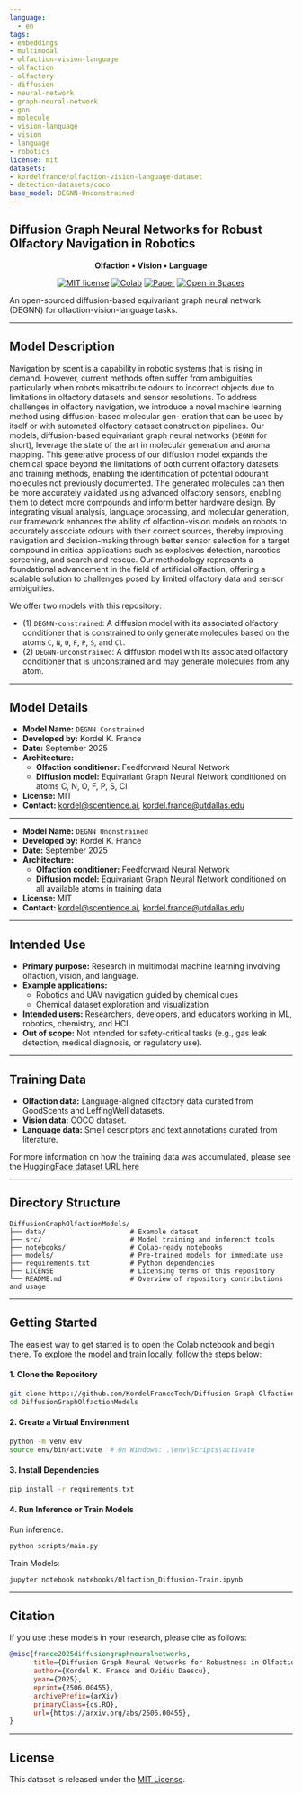 ```yaml
---
language: 
  - en
tags:
- embeddings
- multimodal
- olfaction-vision-language
- olfaction
- olfactory
- diffusion
- neural-network
- graph-neural-network
- gnn
- molecule
- vision-language
- vision
- language
- robotics
license: mit
datasets:
- kordelfrance/olfaction-vision-language-dataset
- detection-datasets/coco
base_model: DEGNN-Unconstrained
---
```


Diffusion Graph Neural Networks for Robust Olfactory Navigation in Robotics
----

<div align="center">

**Olfaction • Vision • Language**


[![MIT license](https://img.shields.io/badge/License-MIT-blue.svg)](#license)
[![Colab](https://img.shields.io/badge/Run%20in-Colab-yellow?logo=google-colab)](https://colab.research.google.com/drive/1z-ITTEfVtMMbfbN50u2AfQhzvuYkrRn7?usp=sharing)
[![Paper](https://img.shields.io/badge/Research-Paper-red)](https://arxiv.org/abs/2506.00455)
[![Open in Spaces](https://huggingface.co/datasets/huggingface/badges/resolve/main/open-in-hf-spaces-sm.svg)](https://huggingface.co/spaces)

</div>


An open-sourced diffusion-based equivariant graph neural network (DEGNN) for olfaction-vision-language tasks.

---

## Model Description

Navigation by scent is a capability in robotic systems that is rising in demand. 
However, current methods often suffer from ambiguities, particularly when robots misattribute odours to incorrect objects due to limitations in olfactory datasets and sensor resolutions. 
To address challenges in olfactory navigation, we introduce a novel machine learning method using diffusion-based molecular gen-
eration that can be used by itself or with automated olfactory
dataset construction pipelines. 
Our models, diffusion-based equivariant graph neural networks (`DEGNN` for short), leverage the state of the art in molecular generation and aroma mapping.
This generative process of our diffusion model expands the chemical space beyond the limitations
of both current olfactory datasets and training methods, enabling
the identification of potential odourant molecules not previously
documented. The generated molecules can then be more accurately validated using advanced olfactory sensors, enabling
them to detect more compounds and inform better hardware
design. By integrating visual analysis, language processing, and
molecular generation, our framework enhances the ability of
olfaction-vision models on robots to accurately associate odours
with their correct sources, thereby improving navigation and
decision-making through better sensor selection for a target
compound in critical applications such as explosives detection,
narcotics screening, and search and rescue. Our methodology
represents a foundational advancement in the field of artificial
olfaction, offering a scalable solution to challenges posed by
limited olfactory data and sensor ambiguities.

We offer two models with this repository:
 - (1) `DEGNN-constrained`: A diffusion model with its associated olfactory conditioner that is constrained to only generate molecules based on the atoms `C`, `N`, `O`, `F`, `P`, `S`, and `Cl`.
 - (2) `DEGNN-unconstrained`: A diffusion model with its associated olfactory conditioner that is unconstrained and may generate molecules from any atom.

---

## Model Details
- **Model Name:** `DEGNN Constrained`
- **Developed by:** Kordel K. France
- **Date:** September 2025
- **Architecture:**
  - **Olfaction conditioner:** Feedforward Neural Network
  - **Diffusion model:** Equivariant Graph Neural Network conditioned on atoms C, N, O, F, P, S, Cl
- **License:** MIT
- **Contact:** kordel@scentience.ai, kordel.france@utdallas.edu

---


- **Model Name:** `DEGNN Unonstrained`
- **Developed by:** Kordel K. France
- **Date:** September 2025
- **Architecture:**
  - **Olfaction conditioner:** Feedforward Neural Network
  - **Diffusion model:** Equivariant Graph Neural Network conditioned on all available atoms in training data
- **License:** MIT
- **Contact:** kordel@scentience.ai, kordel.france@utdallas.edu

---

## Intended Use
- **Primary purpose:** Research in multimodal machine learning involving olfaction, vision, and language.  
- **Example applications:**
  - Robotics and UAV navigation guided by chemical cues
  - Chemical dataset exploration and visualization
- **Intended users:** Researchers, developers, and educators working in ML, robotics, chemistry, and HCI.
- **Out of scope:** Not intended for safety-critical tasks (e.g., gas leak detection, medical diagnosis, or regulatory use).

---

## Training Data
- **Olfaction data:** Language-aligned olfactory data curated from GoodScents and LeffingWell datasets.
- **Vision data:** COCO dataset.
- **Language data:** Smell descriptors and text annotations curated from literature.

For more information on how the training data was accumulated, please see the [HuggingFace dataset URL here](https://huggingface.co/datasets/kordelfrance/olfaction-vision-language-dataset)

---

## Directory Structure

```text
DiffusionGraphOlfactionModels/
├── data/                     # Example dataset
├── src/                      # Model training and inferenct tools
├── notebooks/                # Colab-ready notebooks
├── models/                   # Pre-trained models for immediate use
├── requirements.txt          # Python dependencies
├── LICENSE                   # Licensing terms of this repository
└── README.md                 # Overview of repository contributions and usage
```

---

## Getting Started

The easiest way to get started is to open the Colab notebook and begin there.
To explore the model and train locally, follow the steps below:

#### 1. Clone the Repository

```bash
git clone https://github.com/KordelFranceTech/Diffusion-Graph-Olfaction-Models.git
cd DiffusionGraphOlfactionModels
````

#### 2. Create a Virtual Environment

```bash
python -m venv env
source env/bin/activate  # On Windows: .\env\Scripts\activate
```

#### 3. Install Dependencies

```bash
pip install -r requirements.txt
```

#### 4. Run Inference or Train Models
Run inference:
```bash
python scripts/main.py
```
Train Models:
```bash
jupyter notebook notebooks/Olfaction_Diffusion-Train.ipynb
```

---

## Citation

If you use these models in your research, please cite as follows:

```bibtex
@misc{france2025diffusiongraphneuralnetworks,
      title={Diffusion Graph Neural Networks for Robustness in Olfaction Sensors and Datasets}, 
      author={Kordel K. France and Ovidiu Daescu},
      year={2025},
      eprint={2506.00455},
      archivePrefix={arXiv},
      primaryClass={cs.RO},
      url={https://arxiv.org/abs/2506.00455}, 
}
```

---


## License

This dataset is released under the [MIT License](https://opensource.org/license/mit).
